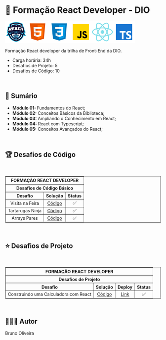 # 📌 **Formação React Developer - DIO**

<img src="./assets/logo.webp" width="70" alt="Icone do Bootcamp react Developer"><img src="./assets/html.svg" width="70" alt="Icone HTML5"><img src="./assets/css.svg" width="70" alt="Icone CSS3"><img src="./assets/javascript.svg" width="70" alt="Icone JavaScript"><img src="./assets/react.svg" width="70" alt="Icone React"><img src="./assets/typescript.svg" width="70" alt="Icone TypeScript">

Formação React developer da trilha de Front-End da DIO.

- Carga horária: 34h
- Desafios de Projeto: 5
- Desafios de Código: 10

<br>

## 📎 **Sumário**

- **Módulo 01:** Fundamentos do React;
- **Módulo 02:** Conceitos Básicos da Biblioteca;
- **Módulo 03:** Ampliando o Conhecimento em React;
- **Módulo 04:** React com Typescript;
- **Módulo 05:** Conceitos Avançados do React;

<br>

## 🏆 **Desafios de Código**

<br>

<table border=1>
    <tr>
        <th colspan="3" style="text-align:center"><b>FORMAÇÃO REACT DEVELOPER</b></th>
    </tr>
    <tr>
        <th colspan="3" style="text-align:center">Desafios de Código Básico</th>
    </tr>
    <tr>
        <th style="text-align:center">Desafio</th>
        <th style="text-align:center">Solução</th>
        <th style="text-align:center">Status</th>
    </tr>
    <tr>
        <td align="center">Visita na Feira</td>
        <td align="center"><a href="https://github.com/BrunoOliveira16/Formacao-React-Developer-DIO/tree/main/TRILHA-REACT-MODULO-01/DESAFIO-DE-CODIGO/DESAFIO-DE-CODIGO-01">Código</a></td>
        <td align="center">✅</td>
    </tr>
    <tr>
        <td align="center">Tartarugas Ninja</td>
        <td align="center"><a href="https://github.com/BrunoOliveira16/Formacao-React-Developer-DIO/tree/main/TRILHA-REACT-MODULO-01/DESAFIO-DE-CODIGO/DESAFIO-DE-CODIGO-02">Código</a></td>
        <td align="center">✅</td>
    </tr>
    <tr>
        <td align="center">Arrays Pares</td>
        <td align="center"><a href="https://github.com/BrunoOliveira16/Formacao-React-Developer-DIO/tree/main/TRILHA-REACT-MODULO-01/DESAFIO-DE-CODIGO/DESAFIO-DE-CODIGO-03">Código</a></td>
        <td align="center">✅</td>
    </tr>
</table>


<br>

## ⭐ **Desafios de Projeto**

<br>

<table border=1>
    <tr>
        <th colspan="4" style="text-align:center"><b>FORMAÇÃO REACT DEVELOPER</b></th>
    </tr>
    <tr>
        <th colspan="4" style="text-align:center">Desafios de Projeto</th>
    </tr>
    <tr>
        <th style="text-align:center">Desafio</th>
        <th style="text-align:center">Solução</th>
        <th style="text-align:center">Deploy</th>
        <th style="text-align:center">Status</th>
    </tr>
    <tr>
        <td align="center">Construindo uma Calculadora com React</td>
        <td align="center"><a href="https://github.com/BrunoOliveira16/calculadora-react">Código</a></td>
        <td align="center"><a href="https://calculadora-projeto-react.netlify.app/">Link</a></td>
        <td align="center">✅</td>
    </tr>
</table>

<br>

## 🙋🏻‍♂️ Autor
Bruno Oliveira
